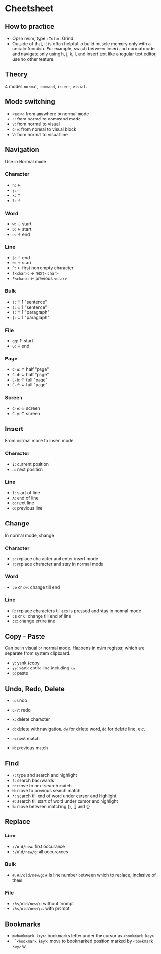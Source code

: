 # Cheetsheet

## How to practice
* Open nvim, type `:Tutor`. Grind.
* Outside of that, it is often helpful to build muscle memory only with a certain function. For example, switch between insert and normal mode and navigate only using h, j, k, l, and insert text like a regular text editor, use no other feature.

## Theory
4 modes `normal`, `command`, `insert`, `visual`.

## Mode switching
* `<ecs>`: from anywhere to normal mode
* `:`: from normal to command mode 
* `v`: from normal to visual
* `C-v`: from normal to visual block
* `V`: from normal to visual line


## Navigation
Use in Normal mode
### Character
* `h`: ←
* `j`: ↓
* `k`: ↑
* `l`: →

### Word
* `w`: → start
* `b`: ← start
* `e`: → end

### Line
* `$`: → end
* `0`: → start
* `^`: ← first non empty character
* `f<char>`: → next `<char>`
* `F<char>`: ← previous `<char>`

### Bulk
* `(`: ↑ 1 "sentence" 
* `)`: ↓ 1 "sentence" 
* `{`: ↑ 1 "paragraph"
* `}`: ↓ 1 "paragraph"

### File
* `gg`: ↑ start
* `G`: ↓ end

### Page
* `C-u`: ↑ half "page" 
* `C-d`: ↓ half "page"
* `C-b`: ↑ full "page"
* `C-f`: ↓ full "page"

### Screen
* `C-e`: ↓ screen
* `C-y`: ↑ screen



## Insert
From normal mode to insert mode

### Character
* `i`: current position
* `a`: next position

### Line
* `I`: start of line
* `A`: end of line
* `o`: next line
* `O`: previous line

## Change
In normal mode, change

### Character
* `s`: replace character and enter insert mode
* `r`: replace character and stay in normal mode

### Word
* `ce` or `cw`: change till end

### Line
* `R`: replace characters till `ecs` is pressed and stay in normal mode
* `c$` or `C`: change till end of line
* `cc`: change entire line

## Copy - Paste
Can be in visual or normal mode. Happens in nvim register, which are separate from system clipboard. 
* `y`: yank (copy)
* `yy`: yank entire line including `\n` 
* `p`: paste 

## Undo, Redo, Delete
* `u`: undo 
* `C-r`: redo 
* `x`: delete character
* `d`: delete with navigation. `dw` for delete word, `dd` for delete line, etc. 

* `n`: next match
* `N`: previous match

## Find 
* `/`: type and search and highlight 
* `?`: search backwards
* `n`: move to next search match 
* `N`: move to previous search match
* `*`: search till end of word under cursor and highlight
* `#`: search till start of word under cursor and highlight
* `%`: move between matching (), [] and {}

## Replace

### Line
* `:/old/new`: first occurance
* `:/old/new/g`: all occurances

### Bulk
* `#,#s/old/new/g`: `#` is line number between which to replace, inclusive of them. 

### File
* `:%s/old/new/g`: without prompt
* `:%s/old/new/gc`: with prompt


## Bookmarks
* `m<bookmark key>`: bookmarks letter under the cursor as `<bookmark key>`
* `` `<bookmark key>``: move to bookmarked position marked by `<bookmark key>` 
 w